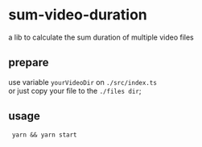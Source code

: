 # sum-video-duration

a lib to calculate the sum duration of multiple video files

## prepare

use variable `yourVideoDir`  on `./src/index.ts`  
or just copy your file to the `./files dir`;

## usage

```shell
 yarn && yarn start
```
